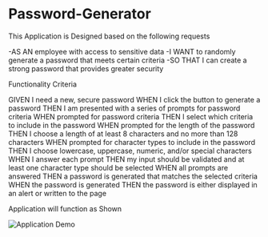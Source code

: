 # Password-Generator

This Application is Designed based on the following requests

-AS AN employee with access to sensitive data
-I WANT to randomly generate a password that meets certain criteria
-SO THAT I can create a strong password that provides greater security

Functionality Criteria

GIVEN I need a new, secure password
WHEN I click the button to generate a password
THEN I am presented with a series of prompts for password criteria
WHEN prompted for password criteria
THEN I select which criteria to include in the password
WHEN prompted for the length of the password
THEN I choose a length of at least 8 characters and no more than 128 characters
WHEN prompted for character types to include in the password
THEN I choose lowercase, uppercase, numeric, and/or special characters
WHEN I answer each prompt
THEN my input should be validated and at least one character type should be selected
WHEN all prompts are answered
THEN a password is generated that matches the selected criteria
WHEN the password is generated
THEN the password is either displayed in an alert or written to the page

Application will function as Shown

![Application Demo](https://github.com/timvvoodman/Password-Generator/blob/main/Assets/PW%20Generator.gif?raw=true)

